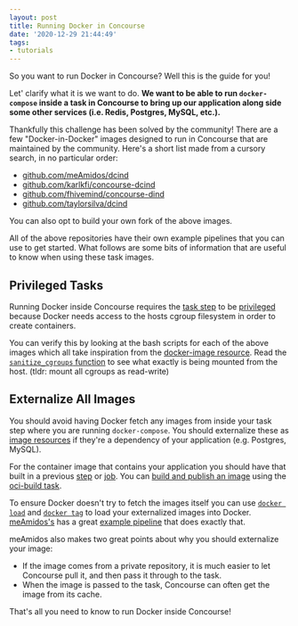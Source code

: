 ```yaml
---
layout: post
title: Running Docker in Concourse
date: '2020-12-29 21:44:49'
tags:
- tutorials
---
```


So you want to run Docker in Concourse? Well this is the guide for you!

Let' clarify what it is we want to do. **We want to be able to run `docker-compose` inside a task in Concourse to bring up our application along side some other services (i.e. Redis, Postgres, MySQL, etc.).**

Thankfully this challenge has been solved by the community! There are a few "Docker-in-Docker" images designed to run in Concourse that are maintained by the community. Here's a short list made from a cursory search, in no particular order:

- [github.com/meAmidos/dcind](https://github.com/meAmidos/dcind)
- [github.com/karlkfi/concourse-dcind](https://github.com/karlkfi/concourse-dcind)
- [github.com/fhivemind/concourse-dind](https://github.com/fhivemind/concourse-dind)
- [github.com/taylorsilva/dcind](https://github.com/taylorsilva/dcind)

You can also opt to build your own fork of the above images.

All of the above repositories have their own example pipelines that you can use to get started. What follows are some bits of information that are useful to know when using these task images.

## Privileged Tasks

Running Docker inside Concourse requires the [task step](https://concourse-ci.org/jobs.html#schema.step.task-step.task) to be [privileged](https://concourse-ci.org/jobs.html#schema.step.task-step.privileged) because Docker needs access to the hosts cgroup filesystem in order to create containers.

You can verify this by looking at the bash scripts for each of the above images which all take inspiration from the [docker-image resource](https://github.com/concourse/docker-image-resource). Read the [`sanitize_cgroups` function](https://github.com/concourse/docker-image-resource/blob/babf5a7dc293102e34bd2bf93815ee3d35aac54e/assets/common.sh#L5-L48) to see what exactly is being mounted from the host. (tldr: mount all cgroups as read-write)

## Externalize All Images

You should avoid having Docker fetch any images from inside your task step where you are running `docker-compose`. You should externalize these as [image resources](https://github.com/concourse/registry-image-resource) if they're a dependency of your application (e.g. Postgres, MySQL).

For the container image that contains your application you should have that built in a previous [step](https://concourse-ci.org/jobs.html#schema.step) or [job](https://concourse-ci.org/pipelines.html#schema.pipeline.jobs). You can [build and publish an image](/posts/2020-06-19-how-to-build-and-publish-a-container-image/) using the [oci-build task](https://github.com/vito/oci-build-task).

To ensure Docker doesn't try to fetch the images itself you can use [`docker load`](https://docs.docker.com/engine/reference/commandline/load/) and [`docker tag`](https://docs.docker.com/engine/reference/commandline/tag/) to load your externalized images into Docker. [meAmidos's](https://github.com/meAmidos) has a great [example pipeline](https://github.com/meAmidos/dcind/blob/master/example/pipe.yml) that does exactly that.

meAmidos also makes two great points about why you should externalize your image:

- If the image comes from a private repository, it is much easier to let Concourse pull it, and then pass it through to the task.
- When the image is passed to the task, Concourse can often get the image from its cache.

That's all you need to know to run Docker inside Concourse!

